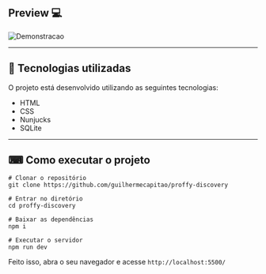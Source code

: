 ## Preview 💻
![Demonstracao](https://user-images.githubusercontent.com/39416095/103473856-d1234d80-4d7b-11eb-90a0-95ccad36a371.png)
***
## 🚀 Tecnologias utilizadas
O projeto está desenvolvido utilizando as seguintes tecnologias:
- HTML
- CSS
- Nunjucks
- SQLite
***
## ⌨ Como executar o projeto

```
# Clonar o repositório
git clone https://github.com/guilhermecapitao/proffy-discovery

# Entrar no diretório
cd proffy-discovery

# Baixar as dependências
npm i

# Executar o servidor
npm run dev
```

Feito isso, abra o seu navegador e acesse  ``` http://localhost:5500/ ```
